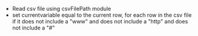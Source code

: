 * Read csv file using csvFilePath module <br/>
* set currentvariable equal to the current row, for each row in the csv file if it does not include a "www" and does not include a "http" and does not include a "#" <br/>
